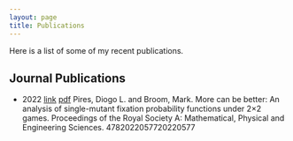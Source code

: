```yaml
---
layout: page
title: Publications
---
```



Here is a list of some of my recent publications.

## Journal Publications

* 2022 [link](https://royalsocietypublishing.org/doi/full/10.1098/rspa.2022.0577) [pdf](https://royalsocietypublishing.org/eprint/VWSNTSCYIIAXFAFT2HJ3/full) Pires, Diogo L. and  Broom, Mark.  More can be better: An analysis of single-mutant fixation probability functions under 2×2 games. Proceedings of the Royal Society A: Mathematical, Physical and Engineering Sciences. 4782022057720220577
